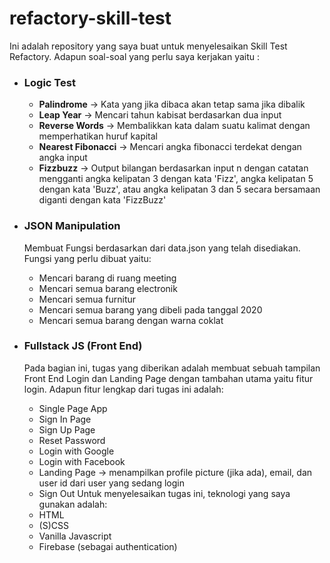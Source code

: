# refactory-skill-test

Ini adalah repository yang saya buat untuk menyelesaikan Skill Test Refactory.
Adapun soal-soal yang perlu saya kerjakan yaitu :

- ### Logic Test
  - **Palindrome** -> Kata yang jika dibaca akan tetap sama jika dibalik  
  - **Leap Year** -> Mencari tahun kabisat berdasarkan dua input
  - **Reverse Words** -> Membalikkan kata dalam suatu kalimat dengan memperhatikan huruf kapital
  - **Nearest Fibonacci** -> Mencari angka fibonacci terdekat dengan angka input
  - **Fizzbuzz** -> Output bilangan berdasarkan input n dengan catatan mengganti angka kelipatan 3 dengan kata 'Fizz', angka kelipatan 5 dengan kata 'Buzz', 
  atau angka kelipatan 3 dan 5 secara bersamaan diganti dengan kata 'FizzBuzz'
  
- ### JSON Manipulation
  Membuat Fungsi berdasarkan dari data.json yang telah disediakan. Fungsi yang perlu dibuat yaitu:
  - Mencari barang di ruang meeting
  - Mencari semua barang electronik
  - Mencari semua furnitur
  - Mencari semua barang yang dibeli pada tanggal 2020
  - Mencari semua barang dengan warna coklat
 
- ### Fullstack JS (Front End)
  Pada bagian ini, tugas yang diberikan adalah membuat sebuah tampilan Front End Login dan Landing Page dengan tambahan utama yaitu fitur login. Adapun fitur lengkap dari tugas ini adalah:
  - Single Page App
  - Sign In Page
  - Sign Up Page
  - Reset Password
  - Login with Google
  - Login with Facebook
  - Landing Page -> menampilkan profile picture (jika ada), email, dan user id dari user yang sedang login
  - Sign Out
  Untuk menyelesaikan tugas ini, teknologi yang saya gunakan adalah:
  - HTML
  - (S)CSS
  - Vanilla Javascript
  - Firebase (sebagai authentication)
  

